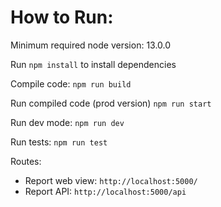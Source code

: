 # How to Run:

Minimum required node version: 13.0.0

Run `npm install` to install dependencies

Compile code:
`npm run build`

Run compiled code (prod version)
`npm run start`

Run dev mode:
`npm run dev`

Run tests:
`npm run test`

Routes:
* Report web view: `http://localhost:5000/`
* Report API: `http://localhost:5000/api`